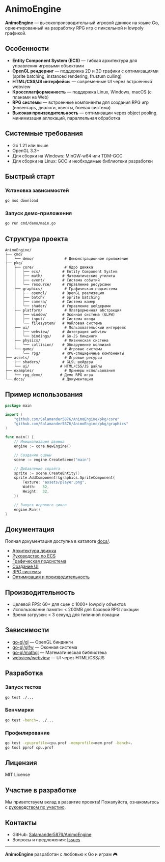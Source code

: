 # AnimoEngine

**AnimoEngine** — высокопроизводительный игровой движок на языке Go, ориентированный на разработку RPG игр с пиксельной и lowpoly графикой.

## Особенности

- **Entity Component System (ECS)** — гибкая архитектура для управления игровыми объектами
- **OpenGL рендеринг** — поддержка 2D и 3D графики с оптимизациями (sprite batching, instanced rendering, frustum culling)
- **HTML/CSS/JS интерфейсы** — современные UI через встроенный webview
- **Кроссплатформенность** — поддержка Linux, Windows, macOS (с планами на Web)
- **RPG системы** — встроенные компоненты для создания RPG игр (инвентарь, диалоги, квесты, боевая система)
- **Высокая производительность** — оптимизации через object pooling, минимизация аллокаций, параллельная обработка

## Системные требования

- Go 1.21 или выше
- OpenGL 3.3+
- Для сборки на Windows: MinGW-w64 или TDM-GCC
- Для сборки на Linux: GCC и необходимые библиотеки разработки

## Быстрый старт

### Установка зависимостей

```bash
go mod download
```

### Запуск демо-приложения

```bash
go run cmd/demo/main.go
```

## Структура проекта

```
AnimoEngine/
├── cmd/
│   └── demo/              # Демонстрационное приложение
├── pkg/
│   ├── core/              # Ядро движка
│   │   ├── ecs/          # Entity Component System
│   │   ├── math/         # Математические утилиты
│   │   ├── event/        # Система событий
│   │   └── resource/     # Управление ресурсами
│   ├── graphics/          # Графическая подсистема
│   │   ├── opengl/       # OpenGL реализация
│   │   ├── batch/        # Sprite batching
│   │   ├── camera/       # Система камер
│   │   └── shader/       # Управление шейдерами
│   ├── platform/          # Платформенная абстракция
│   │   ├── window/       # Оконная система (GLFW)
│   │   ├── input/        # Система ввода
│   │   └── filesystem/   # Файловая система
│   ├── ui/                # Пользовательский интерфейс
│   │   ├── webview/      # Интеграция webview
│   │   └── bindings/     # Go-JS биндинги
│   ├── physics/           # Физическая система
│   │   └── collision/    # Обнаружение коллизий
│   └── game/              # Игровые системы
│       └── rpg/          # RPG-специфичные компоненты
├── assets/                # Игровые ресурсы
│   ├── shaders/          # GLSL шейдеры
│   └── ui/              # HTML/CSS/JS файлы
├── examples/              # Примеры использования
│   └── rpg_demo/        # Демо RPG игры
└── docs/                 # Документация
```

## Пример использования

```go
package main

import (
    "github.com/Salamander5876/AnimoEngine/pkg/core"
    "github.com/Salamander5876/AnimoEngine/pkg/graphics"
)

func main() {
    // Инициализация движка
    engine := core.NewEngine()

    // Создание сцены
    scene := engine.CreateScene("main")

    // Добавление спрайта
    sprite := scene.CreateEntity()
    sprite.AddComponent(&graphics.SpriteComponent{
        Texture: "assets/player.png",
        Width:   32,
        Height:  32,
    })

    // Запуск игрового цикла
    engine.Run()
}
```

## Документация

Полная документация доступна в каталоге [docs/](docs/).

- [Архитектура движка](docs/architecture.md)
- [Руководство по ECS](docs/ecs-guide.md)
- [Графическая подсистема](docs/graphics.md)
- [Создание UI](docs/ui-guide.md)
- [RPG системы](docs/rpg-systems.md)
- [Оптимизация и производительность](docs/performance.md)

## Производительность

- Целевой FPS: 60+ для сцен с 1000+ lowpoly объектов
- Использование памяти: < 200MB для базовой RPG локации
- Время загрузки: < 3 секунд для типичной локации

## Зависимости

- [go-gl/gl](https://github.com/go-gl/gl) — OpenGL биндинги
- [go-gl/glfw](https://github.com/go-gl/glfw) — Оконная система
- [go-gl/mathgl](https://github.com/go-gl/mathgl) — Математическая библиотека
- [webview/webview](https://github.com/webview/webview) — UI через HTML/CSS/JS

## Разработка

### Запуск тестов

```bash
go test ./...
```

### Бенчмарки

```bash
go test -bench=. ./...
```

### Профилирование

```bash
go test -cpuprofile=cpu.prof -memprofile=mem.prof -bench=.
go tool pprof cpu.prof
```

## Лицензия

MIT License

## Участие в разработке

Мы приветствуем вклад в развитие проекта! Пожалуйста, ознакомьтесь с [руководством по участию](CONTRIBUTING.md).

## Контакты

- GitHub: [Salamander5876/AnimoEngine](https://github.com/Salamander5876/AnimoEngine)
- Вопросы и предложения: [Issues](https://github.com/Salamander5876/AnimoEngine/issues)

---

**AnimoEngine** разработан с любовью к Go и играм 🎮
